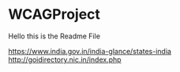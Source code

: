 # WCAGProject

Hello this is the Readme File


https://www.india.gov.in/india-glance/states-india
http://goidirectory.nic.in/index.php
